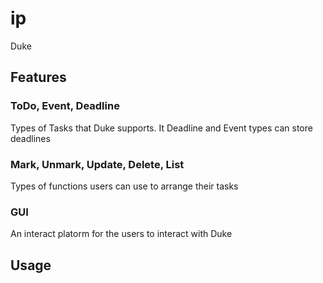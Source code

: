 # ip
Duke

## Features

### ToDo, Event, Deadline
Types of Tasks that Duke supports. It Deadline and Event types can store deadlines

### Mark, Unmark, Update, Delete, List
Types of functions users can use to arrange their tasks

### GUI
An interact platorm for the users to interact with Duke

## Usage

